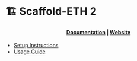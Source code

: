 # 🏗 Scaffold-ETH 2

<h4 align="center">
  <a href="https://docs.scaffoldeth.io">Documentation</a> |
  <a href="https://scaffoldeth.io">Website</a>
</h4>

- [Setup Instructions](https://raw.githubusercontent.com/piotrostr/fairdrop/docs/setup.md)
- [Usage Guide](https://raw.githubusercontent.com/piotrostr/fairdrop/docs/usage.md)
